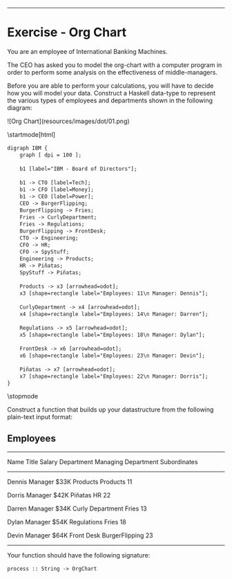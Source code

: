 
----

Exercise - Org Chart
====================

You are an employee of International Banking Machines.

The CEO has asked you to model the org-chart with a computer program in order
to perform some analysis on the effectiveness of middle-managers.

Before you are able to perform your calculations, you will have to decide how you
will model your data. Construct a Haskell data-type to represent the various types
of employees and departments shown in the following diagram:

<div class="center">![Org Chart](resources/images/dot/01.png)</div>

\startmode[html]
~~~{.hidden data-language="dot" data-output="resources/images/dot/01.png" data-filter="./resources/scripts/graph.sh"}
digraph IBM {
	graph [ dpi = 100 ];

	b1 [label="IBM - Board of Directors"];

	b1 -> CTO [label=Tech];
	b1 -> CFO [label=Money];
	b1 -> CEO [label=Power];
	CEO -> BurgerFlipping;
	BurgerFlipping -> Fries;
	Fries -> CurlyDepartment;
	Fries -> Regulations;
	BurgerFlipping -> FrontDesk;
	CTO -> Engineering;
	CFO -> HR;
	CFO -> SpyStuff;
	Engineering -> Products;
	HR -> Piñatas;
	SpyStuff -> Piñatas;

	Products -> x3 [arrowhead=odot];
	x3 [shape=rectangle label="Employees: 11\n Manager: Dennis"];

	CurlyDepartment -> x4 [arrowhead=odot];
	x4 [shape=rectangle label="Employees: 14\n Manager: Darren"];

	Regulations -> x5 [arrowhead=odot];
	x5 [shape=rectangle label="Employees: 18\n Manager: Dylan"];

	FrontDesk -> x6 [arrowhead=odot];
	x6 [shape=rectangle label="Employees: 23\n Manager: Devin"];

	Piñatas -> x7 [arrowhead=odot];
	x7 [shape=rectangle label="Employees: 22\n Manager: Dorris"];
}
~~~
\stopmode

Construct a function that builds up your datastructure from the following
plain-text input format: 

## Employees

------  -------  ------  ----------------  -------------------  ------------
Name    Title    Salary  Department        Managing Department  Subordinates
------  -------  ------  ----------------  -------------------  ------------
Dennis  Manager  $33K    Products          Products             11

Dorris  Manager  $42K    Piñatas           HR                   22

Darren  Manager  $34K    Curly Department  Fries                13

Dylan   Manager  $54K    Regulations       Fries                18

Devin   Manager  $64K    Front Desk        BurgerFlipping       23
------  -------  ------  ----------------  -------------------  ------------

Your function should have the following signature:

~~~{ data-language=haskell .nocheck }
process :: String -> OrgChart
~~~
